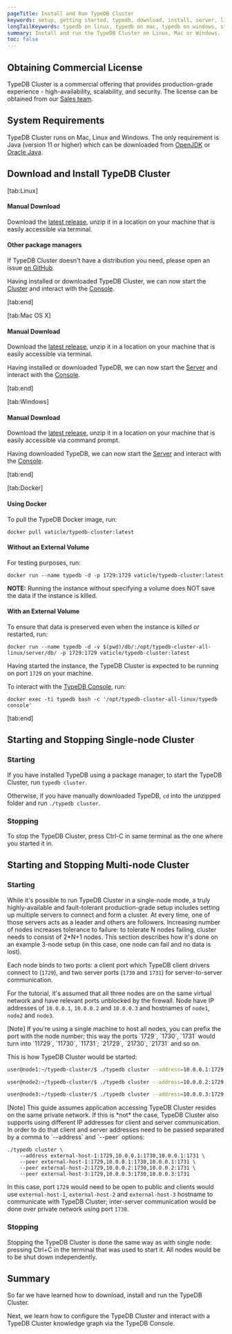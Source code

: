 ```yaml
---
pageTitle: Install and Run TypeDB Cluster
keywords: setup, getting started, typedb, download, install, server, linux, mac, windows, docker
longTailKeywords: typedb on linux, typedb on mac, typedb on windows, start typedb cluster
summary: Install and run the TypeDB Cluster on Linux, Mac or Windows.
toc: false
---
```


## Obtaining Commercial License

TypeDB Cluster is a commercial offering that provides production-grade experience - high-availability, scalability, and security. The license can be obtained from our [Sales team](mailto:commercial@vaticle.com).

## System Requirements
TypeDB Cluster runs on Mac, Linux and Windows. The only requirement is Java (version 11 or higher) which can be downloaded from [OpenJDK](http://openjdk.java.net/install/) or [Oracle Java](https://www.oracle.com/java/technologies/javase-jdk15-downloads.html).

## Download and Install TypeDB Cluster

<div class="tabs light">
[tab:Linux]

#### Manual Download

Download the [latest release](https://repo.vaticle.com/#browse/browse:private-artifact), unzip it in a location on your machine that is easily accessible via terminal.

#### Other package managers

If TypeDB Cluster doesn't have a distribution you need, please open an issue [on GitHub](https://github.com/vaticle/typedb/issues).


Having installed or downloaded TypeDB Cluster, we can now start the [Cluster](#start-the-typedb-cluster) and interact with the [Console](../02-console/01-console.md).

[tab:end]

[tab:Mac OS X]

#### Manual Download
Download the [latest release](https://repo.vaticle.com/#browse/browse:private-artifact), unzip it in a location on your machine that is easily accessible via terminal.

Having installed or downloaded TypeDB, we can now start the [Server](#start-the-typedb-cluster) and interact with the [Console](../02-console/01-console.md).

[tab:end]

[tab:Windows]

#### Manual Download
Download the [latest release](https://repo.vaticle.com/#browse/browse:private-artifact), unzip it in a location on your machine that is easily accessible via command prompt.

Having downloaded TypeDB, we can now start the [Server](#start-the-typedb-cluster) and interact with the [Console](../02-console/01-console.md).

[tab:end]


[tab:Docker]

#### Using Docker

To pull the TypeDB Docker image, run:

```
docker pull vaticle/typedb-cluster:latest
```

#### Without an External Volume

For testing purposes, run:
```
docker run --name typedb -d -p 1729:1729 vaticle/typedb-cluster:latest
```

**NOTE:** Running the instance without specifying a volume does NOT save the data if the instance is killed.

#### With an External Volume

To ensure that data is preserved even when the instance is killed or restarted, run:

```
docker run --name typedb -d -v $(pwd)/db/:/opt/typedb-cluster-all-linux/server/db/ -p 1729:1729 vaticle/typedb-cluster:latest
```

Having started the instance, the TypeDB Cluster is expected to be running on port `1729` on your machine.

To interact with the [TypeDB Console](../02-console/01-console.md), run:

```
docker exec -ti typedb bash -c '/opt/typedb-cluster-all-linux/typedb console'
```
[tab:end]
</div>

## Starting and Stopping Single-node Cluster

### Starting

If you have installed TypeDB using a package manager, to start the TypeDB Cluster, run `typedb cluster`.

Otherwise, if you have manually downloaded TypeDB, `cd` into the unzipped folder and run `./typedb cluster`.


### Stopping

To stop the TypeDB Cluster, press Ctrl-C in same terminal as the one where you started it in.


## Starting and Stopping Multi-node Cluster

### Starting

While it's possible to run TypeDB Cluster in a single-node mode, a truly highly-available and fault-tolerant
production-grade setup includes setting up multiple servers to connect and form a cluster. At every time, one
of those servers acts as a leader and others are followers. Increasing number of nodes increases tolerance to
failure: to tolerate N nodes failing, cluster needs to consist of 2*N+1 nodes.
This section describes how it's done on an example 3-node setup (in this case, one node can fail and no data is lost).

Each node binds to two ports: a client port which TypeDB client drivers connect to (`1729`), and two server ports (`1730` and `1731`) for server-to-server communication.

For the tutorial, it's assumed that all three nodes are on the same virtual network and have relevant ports
unblocked by the firewall. Node have IP addresses of `10.0.0.1`, `10.0.0.2` and `10.0.0.3` and hostnames of
`node1`, `node2` and `node3`.

<div class="note">
[Note]
If you're using a single machine to host all nodes, you can prefix the port with the node number; this way
the ports `1729`, `1730`, `1731` would turn into `11729`, `11730`, `11731`; `21729`, `21730`, `21731` and so on.
</div>

This is how TypeDB Cluster would be started:

```bash
user@node1:~/typedb-cluster/$ ./typedb cluster --address=10.0.0.1:1729:1730:1731 --peer 10.0.0.1:1729:1730:1731 --peer 10.0.0.2:1729:1730:1731 --peer 10.0.0.3:1729:1730:1731

user@node2:~/typedb-cluster/$ ./typedb cluster --address=10.0.0.2:1729:1730:1731 --peer 10.0.0.1:1729:1730:1731 --peer 10.0.0.2:1729:1730:1731 --peer 10.0.0.3:1729:1730:1731

user@node3:~/typedb-cluster/$ ./typedb cluster --address=10.0.0.3:1729:1730:1731 --peer 10.0.0.1:1729:1730:1731 --peer 10.0.0.2:1729:1730:1731 --peer 10.0.0.3:1729:1730:1731
```  

<div class="note">
[Note]
This guide assumes application accessing TypeDB Cluster resides on the same private network. If this is *not* the case,
TypeDB Cluster also supports using different IP addresses for client and server communication. In order to do that client
and server addresses need to be passed separated by a comma to `--address` and `--peer` options:

```
./typedb cluster \
    --address external-host-1:1729,10.0.0.1:1730,10.0.0.1:1731 \
    --peer external-host-1:1729,10.0.0.1:1730,10.0.0.1:1731 \
    --peer external-host-2:1729,10.0.0.2:1730,10.0.0.2:1731 \
    --peer external-host-3:1729,10.0.0.3:1730,10.0.0.3:1731
```

In this case, port `1729` would need to be open to public and clients would use
`external-host-1`, `external-host-2` and `external-host-3` hostname to communicate with TypeDB Cluster;
inter-server communication would be done over private network using port `1730`.
</div>

### Stopping

Stopping the TypeDB Cluster is done the same way as with single node: pressing Ctrl+C in the terminal that was used to start it.
All nodes would be to be shut down independently.

## Summary
So far we have learned how to download, install and run the TypeDB Cluster.

Next, we learn how to configure the TypeDB Cluster and interact with a TypeDB Cluster knowledge graph via the TypeDB Console.
